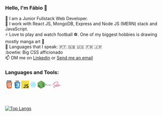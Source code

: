 ### Hello, I'm Fábio 👋

 🔭 I am a Junior Fullstack Web Developer.<br>
:large_blue_diamond: I work with React JS, MongoDB, Express and Node JS (MERN) stack and JavaScript.<br>
⚡ Love to play and watch football :soccer:. One of my biggest hobbies is drawing mostly manga art :art:<br>
:england: Languages that I speak: :portugal: :uk: :us: :fr: :jp:<br>
:bowtie: Big CSS afficionado <br>
📫 DM me on <a href="https://www.linkedin.com/in/fabiofguerreiro/">Linkedin</a> or <a href="mailto:fabio.fernando.guerreiro@gmail.com">Send me an email</a><br>


### Languages and Tools:
<img align="left" alt="HTML5" width="26px" src="https://raw.githubusercontent.com/github/explore/80688e429a7d4ef2fca1e82350fe8e3517d3494d/topics/html/html.png" />
<img align="left" alt="CSS3" width="26px" src="https://raw.githubusercontent.com/github/explore/80688e429a7d4ef2fca1e82350fe8e3517d3494d/topics/css/css.png" />
<img align="left" alt="JavaScript" width="26px" src="https://raw.githubusercontent.com/github/explore/80688e429a7d4ef2fca1e82350fe8e3517d3494d/topics/javascript/javascript.png" />
<img align="left" alt="React" width="26px" src="https://raw.githubusercontent.com/github/explore/80688e429a7d4ef2fca1e82350fe8e3517d3494d/topics/react/react.png" />
<img align="left" alt="Node.js" width="26px" src="https://raw.githubusercontent.com/github/explore/80688e429a7d4ef2fca1e82350fe8e3517d3494d/topics/nodejs/nodejs.png" />
<img align="left" alt="MongoDB" width="26px" src="https://raw.githubusercontent.com/github/explore/80688e429a7d4ef2fca1e82350fe8e3517d3494d/topics/mongodb/mongodb.png" />
<img align="left" alt="SASS" width="26px" src="https://raw.githubusercontent.com/github/explore/80688e429a7d4ef2fca1e82350fe8e3517d3494d/topics/sass/sass.png" />
<br>
<br>
<br>



 
 <br>

 [![Top Langs](https://github-readme-stats.vercel.app/api/top-langs/?username=Fabio-FG&show_icons=true&theme=radical)](https://github.com/Fabio-FG/github-readme-stats)





<!--
**Fabio-FG/Fabio-FG** is a ✨ _special_ ✨ repository because its `README.md` (this file) appears on your GitHub profile.

Here are some ideas to get you started:

- 🔭 I’m currently working on ...
- 🌱 I’m currently learning ...
- 👯 I’m looking to collaborate on ...
- 🤔 I’m looking for help with ...
- 💬 Ask me about ...
- 📫 How to reach me: ...
- 😄 Pronouns: ...
- ⚡ Fun fact: ...
-->
